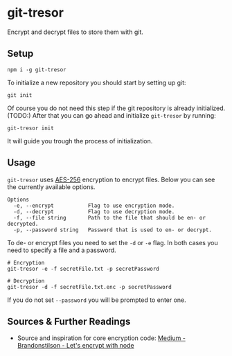 # git-tresor

Encrypt and decrypt files to store them with git.

## Setup

```
npm i -g git-tresor
```

To initialize a new repository you should start by setting up git:

```
git init
```

Of course you do not need this step if the git repository is already initialized. (TODO:) After that you can go ahead and initialize `git-tresor` by running:

```
git-tresor init
```

It will guide you trough the process of initialization.

## Usage

`git-tresor` uses [AES-256](https://en.wikipedia.org/wiki/Advanced_Encryption_Standard) encryption to encrypt files. Below you can see the currently available options.

```
Options
  -e, --encrypt           Flag to use encryption mode.
  -d, --decrypt           Flag to use decryption mode.
  -f, --file string       Path to the file that should be en- or decrypted.
  -p, --password string   Password that is used to en- or decrypt.
```

To de- or encrypt files you need to set the `-d` or `-e` flag. In both cases you need to specify a file and a password.

```
# Encryption
git-tresor -e -f secretFile.txt -p secretPassword

# Decryption
git-tresor -d -f secretFile.txt.enc -p secretPassword
```

If you do not set `--password` you will be prompted to enter one.

## Sources & Further Readings

- Source and inspiration for core encryption code: [Medium - Brandonstilson - Let's encrypt with node](https://medium.com/@brandonstilson/lets-encrypt-files-with-node-85037bea8c0e)
